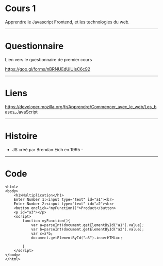 Cours 1
=======

Apprendre le Javascript Frontend, et les technologies du web.

---

Questionnaire
=============

Lien vers le questionnaire de premier cours

https://goo.gl/forms/nBRNUEdUiUlsC6c92

---

Liens
=====

https://developer.mozilla.org/fr/Apprendre/Commencer_avec_le_web/Les_bases_JavaScript

---

Histoire
========

-	JS créé par Brendan Eich en 1995 -

---

Code
====

```
<html>
<body>
	<h1>Multiplication</h1>
	Enter Number 1:<input type="text" id="a1"><br>
	Enter Number 2:<input type="text" id="a2"><br>
	<button onclick="myFunction()">Product</button>
	<p id="a3"></p>
	<script>
 		function myFunction(){
			var a=parseInt(document.getElementById("a1").value);
			var b=parseInt(document.getElementById("a2").value);
			var c=a*b;
			document.getElementById("a3").innerHTML=c;

 		}
	</script>
</body>
</html>
```

